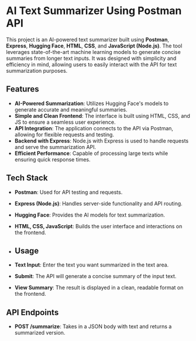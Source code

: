 # AI Text Summarizer Using Postman API

This project is an AI-powered text summarizer built using **Postman**, **Express**, **Hugging Face**, **HTML**, **CSS**, and **JavaScript (Node.js)**. The tool leverages state-of-the-art machine learning models to generate concise summaries from longer text inputs. It was designed with simplicity and efficiency in mind, allowing users to easily interact with the API for text summarization purposes.

## Features

- **AI-Powered Summarization**: Utilizes Hugging Face's models to generate accurate and meaningful summaries.
- **Simple and Clean Frontend**: The interface is built using HTML, CSS, and JS to ensure a seamless user experience.
- **API Integration**: The application connects to the API via Postman, allowing for flexible requests and testing.
- **Backend with Express**: Node.js with Express is used to handle requests and serve the summarization API.
- **Efficient Performance**: Capable of processing large texts while ensuring quick response times.

## Tech Stack

- **Postman**: Used for API testing and requests.
- **Express (Node.js)**: Handles server-side functionality and API routing.
- **Hugging Face**: Provides the AI models for text summarization.
- **HTML, CSS, JavaScript**: Builds the user interface and interactions on the frontend.

- ## Usage

- **Text Input**: Enter the text you want summarized in the text area.
- **Submit**: The API will generate a concise summary of the input text.
- **View Summary**: The result is displayed in a clean, readable format on the frontend.

## API Endpoints

- **POST /summarize**: Takes in a JSON body with text and returns a summarized version.
